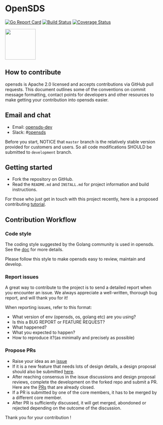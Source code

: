 # OpenSDS

[![Go Report Card](https://goreportcard.com/badge/github.com/opensds/opensds?branch=master)](https://goreportcard.com/report/github.com/opensds/opensds)
[![Build Status](https://travis-ci.org/opensds/opensds.svg?branch=master)](https://travis-ci.org/opensds/opensds)
[![Coverage Status](https://coveralls.io/repos/github/opensds/opensds/badge.svg?branch=master)](https://coveralls.io/github/opensds/opensds?branch=master)

<img src="https://www.opensds.io/wp-content/uploads/sites/18/2016/11/logo_opensds.png" width="100">

## How to contribute

opensds is Apache 2.0 licensed and accepts contributions via GitHub pull
requests. This document outlines some of the conventions on commit message
formatting, contact points for developers and other resources to make getting
your contribution into opensds easier.

## Email and chat

- Email: [opensds-dev](https://lists.opensds.io/mailman/listinfo)
- Slack: #[opensds](https://opensds.slack.com) 

Before you start, NOTICE that ```master``` branch is the relatively stable
version provided for customers and users. So all code modifications SHOULD be
submitted to ```development``` branch.

## Getting started

- Fork the repository on GitHub.
- Read the `README.md` and `INSTALL.md` for project information and build
instructions.

For those who just get in touch with this project recently, here is a proposed
contributing [tutorial](https://github.com/opensds/opensds/wiki/OpenSDS-Controller-Project-Contribution-Tutorial).

## Contribution Workflow

### Code style

The coding style suggested by the Golang community is used in opensds. See the
[doc](https://github.com/golang/go/wiki/CodeReviewComments) for more details.

Please follow this style to make opensds easy to review, maintain and develop.

### Report issues

A great way to contribute to the project is to send a detailed report when you
encounter an issue. We always appreciate a well-written, thorough bug report,
and will thank you for it!

When reporting issues, refer to this format:

- What version of env (opensds, os, golang etc) are you using?
- Is this a BUG REPORT or FEATURE REQUEST?
- What happened?
- What you expected to happen?
- How to reproduce it?(as minimally and precisely as possible)

### Propose PRs

- Raise your idea as an [issue](https://github.com/opensds/opensds/issues)
- If it is a new feature that needs lots of design details, a design proposal
should also be submitted [here](https://github.com/opensds/design-specs/pulls).
- After reaching consensus in the issue discussions and design proposal reviews,
complete the development on the forked repo and submit a PR. Here are the
[PRs](https://github.com/opensds/opensds/pulls?q=is%3Apr+is%3Aclosed) that are
already closed.
- If a PR is submitted by one of the core members, it has to be merged by a
different core member.
- After PR is sufficiently discussed, it will get merged, abondoned or rejected
depending on the outcome of the discussion.

Thank you for your contribution !
